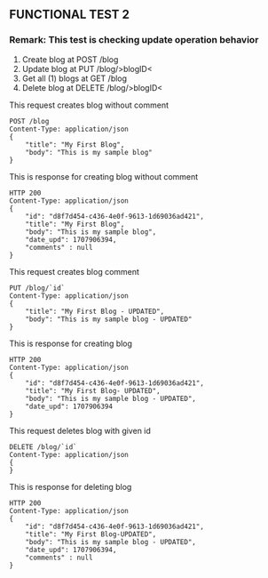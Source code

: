 ## FUNCTIONAL TEST 2
### Remark: This test is checking update operation behavior
1) Create blog at POST /blog
2) Update  blog at PUT /blog/>blogID<
3) Get all (1) blogs at GET /blog
4) Delete blog at DELETE /blog/>blogID<


This request creates blog without comment
```docassertrequest
POST /blog
Content-Type: application/json
{
    "title": "My First Blog",
    "body": "This is my sample blog"
}
```

This is response for creating blog without comment
```docassertresponse
HTTP 200
Content-Type: application/json
{
    "id": "d8f7d454-c436-4e0f-9613-1d69036ad421",
    "title": "My First Blog",
    "body": "This is my sample blog",
    "date_upd": 1707906394,
    "comments" : null
}
```
[ignore]: # ($.id)
[ignore]: # ($.date_upd)
[let id]: # ($.id)



This request creates blog comment
```docassertrequest
PUT /blog/`id`
Content-Type: application/json
{
    "title": "My First Blog - UPDATED",
    "body": "This is my sample blog - UPDATED"
}
```

This is response for creating blog
```docassertresponse
HTTP 200
Content-Type: application/json
{
    "id": "d8f7d454-c436-4e0f-9613-1d69036ad421",
    "title": "My First Blog- UPDATED",
    "body": "This is my sample blog - UPDATED",
    "date_upd": 1707906394
}
```
[ignore]: # ($.id)
[ignore]: # ($.date_upd)
[ignore]: # ($.comments)


This request deletes blog with given id
```docassertrequest
DELETE /blog/`id`
Content-Type: application/json
{
}
```

This is response for deleting blog
```docassertresponse
HTTP 200
Content-Type: application/json
{
    "id": "d8f7d454-c436-4e0f-9613-1d69036ad421",
    "title": "My First Blog-UPDATED",
    "body": "This is my sample blog - UPDATED",
    "date_upd": 1707906394,
    "comments" : null
}
```
[ignore]: # ($.id)
[ignore]: # ($.date_upd)
[ignore]: # ($.comments)

